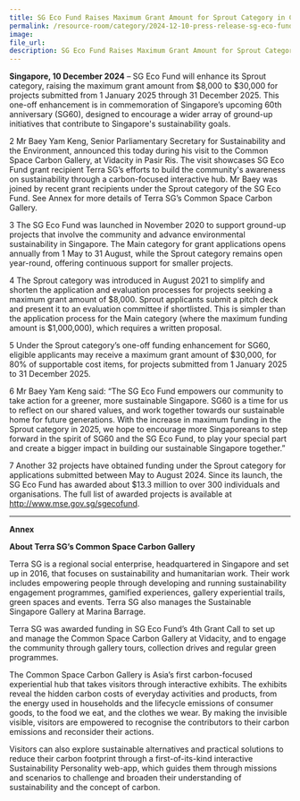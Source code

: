 ```yaml
---  
title: SG Eco Fund Raises Maximum Grant Amount for Sprout Category in Celebration of SG60
permalink: /resource-room/category/2024-12-10-press-release-sg-eco-fund-raises-maximum-grant-amount-sprout-category
image:  
file_url:  
description: SG Eco Fund Raises Maximum Grant Amount for Sprout Category in Celebration of SG60
--- 
```


**Singapore, 10 December 2024** – SG Eco Fund will enhance its Sprout category, raising the maximum grant amount from $8,000 to $30,000 for projects submitted from 1 January 2025 through 31 December 2025. This one-off enhancement is in commemoration of Singapore’s upcoming 60th anniversary (SG60), designed to encourage a wider array of ground-up initiatives that contribute to Singapore's sustainability goals.  

2 Mr Baey Yam Keng, Senior Parliamentary Secretary for Sustainability and the Environment, announced this today during his visit to the Common Space Carbon Gallery, at Vidacity in Pasir Ris. The visit showcases SG Eco Fund grant recipient Terra SG’s efforts to build the community's awareness on sustainability through a carbon-focused interactive hub. Mr Baey was joined by recent grant recipients under the Sprout category of the SG Eco Fund. See Annex for more details of Terra SG’s Common Space Carbon Gallery.  

3 The SG Eco Fund was launched in November 2020 to support ground-up projects that involve the community and advance environmental sustainability in Singapore. The Main category for grant applications opens annually from 1 May to 31 August, while the Sprout category remains open year-round, offering continuous support for smaller projects.   

4 The Sprout category was introduced in August 2021 to simplify and shorten the application and evaluation processes for projects seeking a maximum grant amount of $8,000. Sprout applicants submit a pitch deck and present it to an evaluation committee if shortlisted. This is simpler than the application process for the Main category (where the maximum funding amount is $1,000,000), which requires a written proposal.   

5 Under the Sprout category’s one-off funding enhancement for SG60, eligible applicants may receive a maximum grant amount of $30,000, for 80% of supportable cost items, for projects submitted from 1 January 2025 to 31 December 2025.   

6 Mr Baey Yam Keng said: “The SG Eco Fund empowers our community to take action for a greener, more sustainable Singapore. SG60 is a time for us to reflect on our shared values, and work together towards our sustainable home for future generations. With the increase in maximum funding in the Sprout category in 2025, we hope to encourage more Singaporeans to step forward in the spirit of SG60 and the SG Eco Fund, to play your special part and create a bigger impact in building our sustainable Singapore together.”  

7 Another 32 projects have obtained funding under the Sprout category for applications submitted between May to August 2024. Since its launch, the SG Eco Fund has awarded about $13.3 million to over 300 individuals and organisations. The full list of awarded projects is available at http://www.mse.gov.sg/sgecofund.  

_____________________________________

**Annex**  

**About Terra SG’s Common Space Carbon Gallery**  

Terra SG is a regional social enterprise, headquartered in Singapore and set up in 2016, that focuses on sustainability and humanitarian work. Their work includes empowering people through developing and running sustainability engagement programmes, gamified experiences, gallery experiential trails, green spaces and events. Terra SG also manages the Sustainable Singapore Gallery at Marina Barrage.  

Terra SG was awarded funding in SG Eco Fund’s 4th Grant Call to set up and manage the Common Space Carbon Gallery at Vidacity, and to engage the community through gallery tours, collection drives and regular green programmes.  

The Common Space Carbon Gallery is Asia’s first carbon-focused experiential hub that takes visitors through interactive exhibits. The exhibits reveal the hidden carbon costs of everyday activities and products, from the energy used in households and the lifecycle emissions of consumer goods, to the food we eat, and the clothes we wear. By making the invisible visible, visitors are empowered to recognise the contributors to their carbon emissions and reconsider their actions.  
 
Visitors can also explore sustainable alternatives and practical solutions to reduce their carbon footprint through a first-of-its-kind interactive Sustainability Personality web-app, which guides them through missions and scenarios to challenge and broaden their understanding of sustainability and the concept of carbon.  
